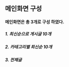 ## 메인화면 구성
<h4>메인화면은 총 3개로 구성 하였다.</h4>
<h5>1. 최신순으로 게시글 10개</h5>

<h5>2. 카테고리별 최신순 10개</h5>

<h5>3. 전체글</h5>

